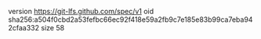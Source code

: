 version https://git-lfs.github.com/spec/v1
oid sha256:a504f0cbd2a53fefbc66ec92f418e59a2fb9c7e185e83b99ca7eba942cfaa332
size 58
